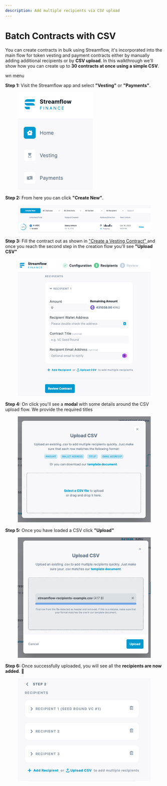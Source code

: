 ```yaml
---
description: Add multiple recipients via CSV upload
---
```


# Batch Contracts with CSV

You can create contracts in bulk using Streamflow, it's incorporated into the main flow for token vesting and payment contracts either by manually adding additional recipients or by **CSV upload**. In this walkthrough we'll show how you can create up to **30 contracts at once using a simple CSV**.&#x20;

wn menu



**Step 1:** Visit the Streamflow app and select **"Vesting"** or **"Payments"**.

<figure><img src="../.gitbook/assets/image (25).png" alt=""><figcaption></figcaption></figure>

**Step 2:** From here you can click **"Create New"**.

<figure><img src="../.gitbook/assets/image (32).png" alt=""><figcaption></figcaption></figure>

**Step 3:** Fill the contract out as shown in ["Create a Vesting Contract" ](../getting-started/token-vesting.md)and once you reach the second step in the creation flow you'll see **"Upload CSV"**

<figure><img src="../.gitbook/assets/image (44).png" alt="" width="541"><figcaption></figcaption></figure>

**Step 4:** On click you'll see a **modal** with some details around the CSV upload flow. We provide the required titles&#x20;

<figure><img src="../.gitbook/assets/image (45).png" alt=""><figcaption></figcaption></figure>

**Step 5:** Once you have loaded a CSV click **"Upload"**

<figure><img src="../.gitbook/assets/image (46).png" alt=""><figcaption></figcaption></figure>

**Step 6:** Once successfully uploaded, you will see all the **recipients are now added**. :tada:

<figure><img src="../.gitbook/assets/image (47).png" alt=""><figcaption></figcaption></figure>

